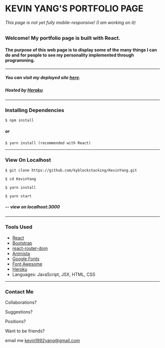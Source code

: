 <h1>KEVIN YANG'S PORTFOLIO PAGE</h1>

<h6>This page is not yet fully mobile-responsive! (I am working on it)</h6>

<h3>Welcome! My portfolio page is built with React.</h3>

<h4>The purpose of this web page is to display some of the many things I can do and for people to see my personality implemented through programming.</h4>

<hr/>

<h5>You can visit my deployed site <a  href='https://kevinyang.herokuapp.com/' target='_blank'>here</a>.</h5>

<h5>Hosted by <a href='https://www.heroku.com/' target='_blank'>Heroku</a></h5>

<hr/>

<h3>Installing Dependencies</h3>

```$ npm install```

<h5>or</h5>

```$ yarn install (recommended with React)```

<hr/>

<h3>View On Localhost</h3>

```$ git clone https://github.com/kyblockstacking/KevinYang.git```

```$ cd KevinYang```

```$ yarn install```

```$ yarn start```

<h5>-- view on localhost:3000</h5>

<hr/>

<h3>Tools Used</h3>

- <a href='https://reactjs.org/' target='_blank'>React</a>
- <a href='https://getbootstrap.com/' target='_blank'>Bootstrap</a>
- <a href='https://www.npmjs.com/package/react-router-dom' target='_blank'>react-router-dom</a>
- <a href='http://animista.net/' target='_blank'>Animista</a>
- <a href='https://fonts.google.com/' target='_blank'>Google Fonts</a>
- <a href='https://fontawesome.com/' target='_blank'>Font Awesome</a>
- <a href='https://www.heroku.com/' target='_blank'>Heroku</a>
- Languages: JavaScript, JSX, HTML, CSS

<hr/>

<h3>Contact Me</h3>

Collaborations?

Suggestions?

Positions?

Want to be friends?

email me kevin1992yang@gmail.com